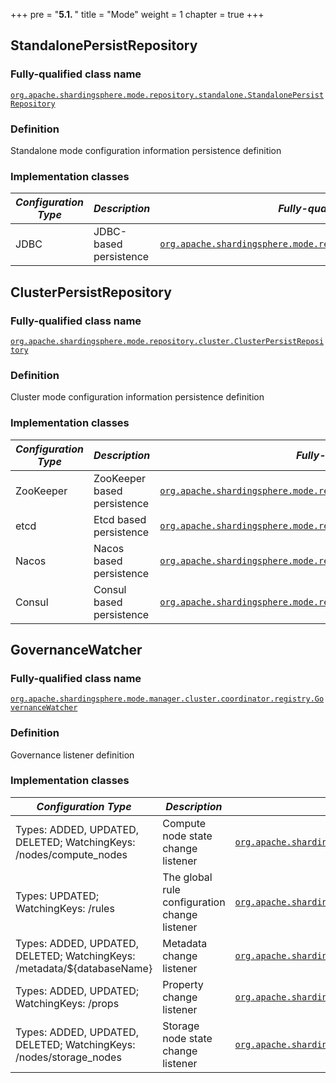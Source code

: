 +++
pre = "<b>5.1. </b>"
title = "Mode"
weight = 1
chapter = true
+++

## StandalonePersistRepository

### Fully-qualified class name

[`org.apache.shardingsphere.mode.repository.standalone.StandalonePersistRepository`](https://github.com/apache/shardingsphere/blob/master/mode/type/standalone/repository/api/src/main/java/org/apache/shardingsphere/mode/repository/standalone/StandalonePersistRepository.java)

### Definition

Standalone mode configuration information persistence definition

### Implementation classes

| *Configuration Type* | *Description*        | *Fully-qualified class name* |
| -------------------- | -------------------- | ---------------------------- |
| JDBC                   | JDBC-based persistence | [`org.apache.shardingsphere.mode.repository.standalone.jdbc.JDBCRepository`](https://github.com/apache/shardingsphere/blob/master/mode/type/standalone/repository/provider/jdbc/core/src/main/java/org/apache/shardingsphere/mode/repository/standalone/jdbc/JDBCRepository.java) |

## ClusterPersistRepository

### Fully-qualified class name

[`org.apache.shardingsphere.mode.repository.cluster.ClusterPersistRepository`](https://github.com/apache/shardingsphere/blob/master/mode/type/cluster/repository/api/src/main/java/org/apache/shardingsphere/mode/repository/cluster/ClusterPersistRepository.java)

### Definition

Cluster mode configuration information persistence definition

### Implementation classes

| *Configuration Type* | *Description*               | *Fully-qualified class name* |
| -------------------- | --------------------------- | ---------------------------- |
| ZooKeeper            | ZooKeeper based persistence | [`org.apache.shardingsphere.mode.repository.cluster.zookeeper.ZookeeperRepository`](https://github.com/apache/shardingsphere/blob/master/mode/type/cluster/repository/provider/zookeeper/src/main/java/org/apache/shardingsphere/mode/repository/cluster/zookeeper/ZookeeperRepository.java) |
| etcd                 | Etcd based persistence      | [`org.apache.shardingsphere.mode.repository.cluster.etcd.EtcdRepository`](https://github.com/apache/shardingsphere/blob/master/mode/type/cluster/repository/provider/etcd/src/main/java/org/apache/shardingsphere/mode/repository/cluster/etcd/EtcdRepository.java) |
| Nacos                | Nacos based persistence     | [`org.apache.shardingsphere.mode.repository.cluster.nacos.NacosRepository`](https://github.com/apache/shardingsphere/blob/master/mode/type/cluster/repository/provider/nacos/src/main/java/org/apache/shardingsphere/mode/repository/cluster/nacos/NacosRepository.java) |
| Consul               | Consul based persistence    | [`org.apache.shardingsphere.mode.repository.cluster.consul.ConsulRepository`](https://github.com/apache/shardingsphere/blob/master/mode/type/cluster/repository/provider/consul/src/main/java/org/apache/shardingsphere/mode/repository/cluster/consul/ConsulRepository.java) |

## GovernanceWatcher

### Fully-qualified class name

[`org.apache.shardingsphere.mode.manager.cluster.coordinator.registry.GovernanceWatcher`](https://github.com/apache/shardingsphere/blob/master/mode/type/cluster/core/src/main/java/org/apache/shardingsphere/mode/manager/cluster/coordinator/registry/GovernanceWatcher.java)

### Definition

Governance listener definition

### Implementation classes

| *Configuration Type*                                                    | *Description*                                 | *Fully-qualified class name* |
| ----------------------------------------------------------------------- | --------------------------------------------- | ---------------------------- |
| Types: ADDED, UPDATED, DELETED; WatchingKeys: /nodes/compute_nodes      | Compute node state change listener            | [`org.apache.shardingsphere.mode.manager.cluster.coordinator.registry.status.compute.watcher.ComputeNodeStateChangedWatcher`](https://github.com/apache/shardingsphere/blob/master/mode/type/cluster/core/src/main/java/org/apache/shardingsphere/mode/manager/cluster/coordinator/registry/status/compute/watcher/ComputeNodeStateChangedWatcher.java) |
| Types: UPDATED; WatchingKeys: /rules                                    | The global rule configuration change listener | [`org.apache.shardingsphere.mode.manager.cluster.coordinator.registry.config.watcher.GlobalRuleChangedWatcher`](https://github.com/apache/shardingsphere/blob/master/mode/type/cluster/core/src/main/java/org/apache/shardingsphere/mode/manager/cluster/coordinator/registry/config/watcher/GlobalRuleChangedWatcher.java) |
| Types: ADDED, UPDATED, DELETED; WatchingKeys: /metadata/${databaseName} | Metadata change listener                      | [`org.apache.shardingsphere.mode.manager.cluster.coordinator.registry.metadata.watcher.MetadataChangedWatcher`](https://github.com/apache/shardingsphere/blob/master/mode/type/cluster/core/src/main/java/org/apache/shardingsphere/mode/manager/cluster/coordinator/registry/metadata/watcher/MetaDataChangedWatcher.java) |
| Types: ADDED, UPDATED; WatchingKeys: /props                             | Property change listener                      | [`org.apache.shardingsphere.mode.manager.cluster.coordinator.registry.config.watcher.PropertiesChangedWatcher`](https://github.com/apache/shardingsphere/blob/master/mode/type/cluster/core/src/main/java/org/apache/shardingsphere/mode/manager/cluster/coordinator/registry/config/watcher/PropertiesChangedWatcher.java) |
| Types: ADDED, UPDATED, DELETED; WatchingKeys: /nodes/storage_nodes      | Storage node state change listener            | [`org.apache.shardingsphere.mode.manager.cluster.coordinator.registry.status.storage.watcher.StorageNodeStateChangedWatcher`](https://github.com/apache/shardingsphere/blob/master/mode/type/cluster/core/src/main/java/org/apache/shardingsphere/mode/manager/cluster/coordinator/registry/status/storage/watcher/StorageNodeStateChangedWatcher.java) |

